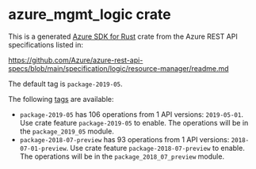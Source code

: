 # azure_mgmt_logic crate

This is a generated [Azure SDK for Rust](https://github.com/Azure/azure-sdk-for-rust) crate from the Azure REST API specifications listed in:

https://github.com/Azure/azure-rest-api-specs/blob/main/specification/logic/resource-manager/readme.md

The default tag is `package-2019-05`.

The following [tags](https://github.com/Azure/azure-sdk-for-rust/blob/main/services/tags.md) are available:

- `package-2019-05` has 106 operations from 1 API versions: `2019-05-01`. Use crate feature `package-2019-05` to enable. The operations will be in the `package_2019_05` module.
- `package-2018-07-preview` has 93 operations from 1 API versions: `2018-07-01-preview`. Use crate feature `package-2018-07-preview` to enable. The operations will be in the `package_2018_07_preview` module.
